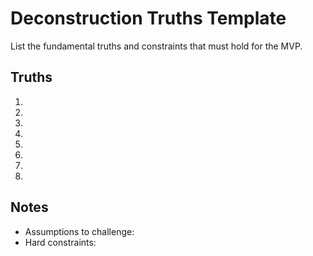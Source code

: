 # Deconstruction Truths Template

List the fundamental truths and constraints that must hold for the MVP.

## Truths

1. 
2. 
3. 
4. 
5. 
6. 
7. 
8. 

## Notes

- Assumptions to challenge:
- Hard constraints:

